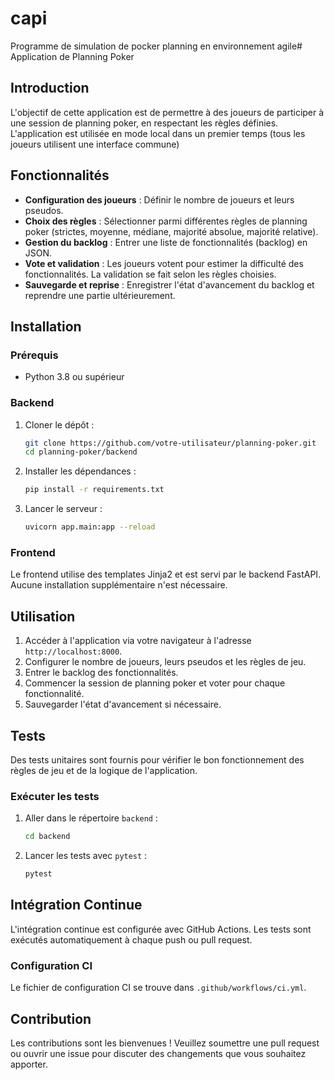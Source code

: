 # capi

Programme de simulation de pocker planning en environnement agile# Application de Planning Poker

## Introduction

L'objectif de cette application est de permettre à des joueurs de participer à une session de planning poker, en respectant les règles définies. L'application est utilisée en mode local dans un premier temps (tous les joueurs utilisent une interface commune)

## Fonctionnalités

- **Configuration des joueurs** : Définir le nombre de joueurs et leurs pseudos.
- **Choix des règles** : Sélectionner parmi différentes règles de planning poker (strictes, moyenne, médiane, majorité absolue, majorité relative).
- **Gestion du backlog** : Entrer une liste de fonctionnalités (backlog) en JSON.
- **Vote et validation** : Les joueurs votent pour estimer la difficulté des fonctionnalités. La validation se fait selon les règles choisies.
- **Sauvegarde et reprise** : Enregistrer l'état d'avancement du backlog et reprendre une partie ultérieurement.

## Installation

### Prérequis

- Python 3.8 ou supérieur

### Backend

1. Cloner le dépôt :

   ```bash
   git clone https://github.com/votre-utilisateur/planning-poker.git
   cd planning-poker/backend
   ```

2. Installer les dépendances :

   ```bash
   pip install -r requirements.txt
   ```

3. Lancer le serveur :
   ```bash
   uvicorn app.main:app --reload
   ```

### Frontend

Le frontend utilise des templates Jinja2 et est servi par le backend FastAPI. Aucune installation supplémentaire n'est nécessaire.

## Utilisation

1. Accéder à l'application via votre navigateur à l'adresse `http://localhost:8000`.
2. Configurer le nombre de joueurs, leurs pseudos et les règles de jeu.
3. Entrer le backlog des fonctionnalités.
4. Commencer la session de planning poker et voter pour chaque fonctionnalité.
5. Sauvegarder l'état d'avancement si nécessaire.

## Tests

Des tests unitaires sont fournis pour vérifier le bon fonctionnement des règles de jeu et de la logique de l'application.

### Exécuter les tests

1. Aller dans le répertoire `backend` :

   ```bash
   cd backend
   ```

2. Lancer les tests avec `pytest` :
   ```bash
   pytest
   ```

## Intégration Continue

L'intégration continue est configurée avec GitHub Actions. Les tests sont exécutés automatiquement à chaque push ou pull request.

### Configuration CI

Le fichier de configuration CI se trouve dans `.github/workflows/ci.yml`.

## Contribution

Les contributions sont les bienvenues ! Veuillez soumettre une pull request ou ouvrir une issue pour discuter des changements que vous souhaitez apporter.

